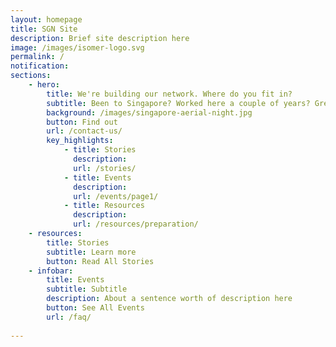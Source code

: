 ```yaml
---
layout: homepage
title: SGN Site
description: Brief site description here
image: /images/isomer-logo.svg
permalink: /
notification: 
sections:
    - hero:
        title: We're building our network. Where do you fit in?
        subtitle: Been to Singapore? Worked here a couple of years? Grew up here? Join us as we build a network to connect individuals around the globe who share experiences of Singapore in one way or another. 
        background: /images/singapore-aerial-night.jpg
        button: Find out
        url: /contact-us/
        key_highlights:
            - title: Stories
              description: 
              url: /stories/
            - title: Events
              description: 
              url: /events/page1/
            - title: Resources
              description: 
              url: /resources/preparation/
    - resources:
        title: Stories
        subtitle: Learn more
        button: Read All Stories  
    - infobar:
        title: Events
        subtitle: Subtitle
        description: About a sentence worth of description here
        button: See All Events
        url: /faq/
       
---
```

